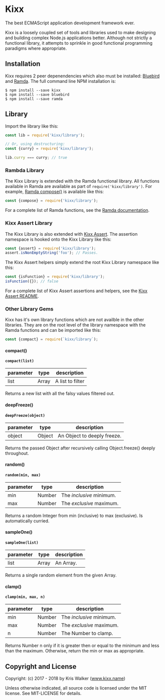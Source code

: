 Kixx
====
The best ECMAScript application development framework ever.

Kixx is a loosely coupled set of tools and libraries used to make designing and building complex Node.js applications better. Although not strictly a functional library, it attempts to sprinkle in good functional programming paradigms where appropriate.

Installation
------------
Kixx requires 2 peer depenendencies which also must be installed:
[Bluebird](http://bluebirdjs.com/docs/getting-started.html) and [Ramda](http://ramdajs.com/). The full command line NPM installation is:

```
$ npm install --save kixx
$ npm install --save bluebird
$ npm install --save ramda
```

## Library
Import the library like this:

```js
const lib = require('kixx/library');

// Or, using destructuring:
const {curry} = require('kixx/library');

lib.curry === curry; // true
```

### Rambda Library
The Kixx Library is extended with the Ramda functional library. All functions available in Ramda are available as part of `require('kixx/library')`. For example, [Ramda compose()](http://ramdajs.com/docs/#compose) is available like this:

```js
const {compose} = require('kixx/library');
```

For a complete list of Ramda functions, see the [Ramda documentation](http://ramdajs.com/docs/).

### Kixx Assert Library
The Kixx Library is also extended with [Kixx Assert](https://github.com/kixxauth/kixx-assert). The assertion namespace is hooked onto the Kixx Library like this:

```js
const {assert} = require('kixx/library');
assert.isNonEmptyString('foo'); // Passes.
```

The Kixx Assert helpers simply extend the root Kixx Library namespace like this:

```js
const {isFunction} = require('kixx/library');
isFunction({}); // false
```

For a complete list of Kixx Assert assertions and helpers, see the
[Kixx Assert README](https://github.com/kixxauth/kixx-assert).

### Other Library Gems
Kixx has it's own library functions which are not availble in the other libraries. They are on the root level of the library namespace with the Ramda functions and can be imported like this:

```js
const {compact} = require(`kixx/library`);
```

#### compact()
__`compact(list)`__

parameter | type | description
--------- | ---- | -----------
list | Array | A list to filter

Returns a new list with all the falsy values filtered out.

#### deepFreeze()
__`deepFreeze(object)`__

parameter | type | description
--------- | ---- | -----------
object | Object | An Object to deeply freeze.

Returns the passed Object after recursively calling Object.freeze() deeply throughout.

#### random()
__`random(min, max)`__

parameter | type | description
--------- | ---- | -----------
min | Number | The *inclusive* minimum.
max | Number | The *exclusive* maximum.

Returns a random Integer from min (inclusive) to max (exclusive). Is automatically curried.

#### sampleOne()
__`sampleOne(list)`__

parameter | type | description
--------- | ---- | -----------
list | Array | An Array.

Returns a single random element from the given Array.

#### clamp()
__`clamp(min, max, n)`__

parameter | type | description
--------- | ---- | -----------
min | Number | The *inclusive* minimum.
max | Number | The *exclusive* maximum.
n   | Number | The Number to clamp.

Returns Number n only if it is greater then or equal to the minimum and less than the maximum. Otherwise, return the min or max as appropriate.

Copyright and License
---------------------
Copyright: (c) 2017 - 2018 by Kris Walker (www.kixx.name)

Unless otherwise indicated, all source code is licensed under the MIT license. See MIT-LICENSE for details.

